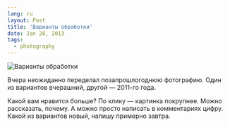```yaml
---
lang: ru
layout: Post
title: 'Варианты обработки'
date: Jan 28, 2013
tags:
  - photography
---
```


![Варианты обработки](http://wow.sapegin.me/3b0g0h1u0143/versions.jpg)

Вчера неожиданно переделал позапрошлогоднюю фотографию. Один из вариантов вчерашний, другой — 2011-го года.

Какой вам нравится больше? По клику — картинка покрупнее. Можно рассказать, почему. А можно просто написать в комментариях цифру. Какой из вариантов новый, напишу примерно завтра.
